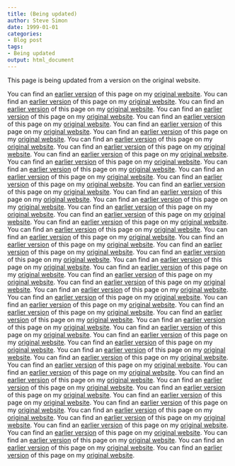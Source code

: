 ```yaml
---
title: (Being updated)
author: Steve Simon
date: 1999-01-01
categories:
- Blog post
tags:
- Being updated
output: html_document
---
```


This page is being updated from a version on the original website.

<!---More--->

You can find an [earlier version](http://www.pmean.com/11/AnotherPersonsGrant.html) of this page on my [original website](http://www.pmean.com/original_site.html). 
You can find an [earlier version](http://www.pmean.com/11/BinaryCoding.html) of this page on my [original website](http://www.pmean.com/original_site.html). 
You can find an [earlier version](http://www.pmean.com/11/BookTitle.html) of this page on my [original website](http://www.pmean.com/original_site.html). 
You can find an [earlier version](http://www.pmean.com/11/BusinessCard.html) of this page on my [original website](http://www.pmean.com/original_site.html). 
You can find an [earlier version](http://www.pmean.com/11/ConsultingDifferences.html) of this page on my [original website](http://www.pmean.com/original_site.html). 
You can find an [earlier version](http://www.pmean.com/11/CuttingCode.html) of this page on my [original website](http://www.pmean.com/original_site.html). 
You can find an [earlier version](http://www.pmean.com/11/DissertationConsulting.html) of this page on my [original website](http://www.pmean.com/original_site.html). 
You can find an [earlier version](http://www.pmean.com/11/DraftGrant.html) of this page on my [original website](http://www.pmean.com/original_site.html). 
You can find an [earlier version](http://www.pmean.com/11/Editorials.html) of this page on my [original website](http://www.pmean.com/original_site.html). 
You can find an [earlier version](http://www.pmean.com/11/Fishers.html) of this page on my [original website](http://www.pmean.com/original_site.html). 
You can find an [earlier version](http://www.pmean.com/11/GoodNews.html) of this page on my [original website](http://www.pmean.com/original_site.html). 
You can find an [earlier version](http://www.pmean.com/11/GroupSequential.html) of this page on my [original website](http://www.pmean.com/original_site.html). 
You can find an [earlier version](http://www.pmean.com/11/HelpMyIrb.html) of this page on my [original website](http://www.pmean.com/original_site.html). 
You can find an [earlier version](http://www.pmean.com/11/Hierarchical.html) of this page on my [original website](http://www.pmean.com/original_site.html). 
You can find an [earlier version](http://www.pmean.com/11/LogisticAssumptions.html) of this page on my [original website](http://www.pmean.com/original_site.html). 
You can find an [earlier version](http://www.pmean.com/11/NegativeInterval.html) of this page on my [original website](http://www.pmean.com/original_site.html). 
You can find an [earlier version](http://www.pmean.com/11/NewComputer.html) of this page on my [original website](http://www.pmean.com/original_site.html). 
You can find an [earlier version](http://www.pmean.com/11/NewForm.html) of this page on my [original website](http://www.pmean.com/original_site.html). 
You can find an [earlier version](http://www.pmean.com/11/PilotGrant.html) of this page on my [original website](http://www.pmean.com/original_site.html). 
You can find an [earlier version](http://www.pmean.com/11/PlaceboCartoon.html) of this page on my [original website](http://www.pmean.com/original_site.html). 
You can find an [earlier version](http://www.pmean.com/11/PositiveStatements.html) of this page on my [original website](http://www.pmean.com/original_site.html). 
You can find an [earlier version](http://www.pmean.com/11/QualitativeSampleSize.html) of this page on my [original website](http://www.pmean.com/original_site.html). 
You can find an [earlier version](http://www.pmean.com/11/QuietYear.html) of this page on my [original website](http://www.pmean.com/original_site.html). 
You can find an [earlier version](http://www.pmean.com/11/SecondInvitation.html) of this page on my [original website](http://www.pmean.com/original_site.html). 
You can find an [earlier version](http://www.pmean.com/11/SecondReviewer.html) of this page on my [original website](http://www.pmean.com/original_site.html). 
You can find an [earlier version](http://www.pmean.com/11/Segmented.html) of this page on my [original website](http://www.pmean.com/original_site.html). 
You can find an [earlier version](http://www.pmean.com/11/ShortBio.html) of this page on my [original website](http://www.pmean.com/original_site.html). 
You can find an [earlier version](http://www.pmean.com/11/SingleModel.html) of this page on my [original website](http://www.pmean.com/original_site.html). 
You can find an [earlier version](http://www.pmean.com/11/Skeptic.html) of this page on my [original website](http://www.pmean.com/original_site.html). 
You can find an [earlier version](http://www.pmean.com/11/SmallStdDev.html) of this page on my [original website](http://www.pmean.com/original_site.html). 
You can find an [earlier version](http://www.pmean.com/11/SocialMedia.html) of this page on my [original website](http://www.pmean.com/original_site.html). 
You can find an [earlier version](http://www.pmean.com/11/Software.html) of this page on my [original website](http://www.pmean.com/original_site.html). 
You can find an [earlier version](http://www.pmean.com/11/SpssAdvantages.html) of this page on my [original website](http://www.pmean.com/original_site.html). 
You can find an [earlier version](http://www.pmean.com/11/StandardDeviation.html) of this page on my [original website](http://www.pmean.com/original_site.html). 
You can find an [earlier version](http://www.pmean.com/11/StataMacro.html) of this page on my [original website](http://www.pmean.com/original_site.html). 
You can find an [earlier version](http://www.pmean.com/11/TeachBayes.html) of this page on my [original website](http://www.pmean.com/original_site.html). 
You can find an [earlier version](http://www.pmean.com/11/Validation.html) of this page on my [original website](http://www.pmean.com/original_site.html). 
You can find an [earlier version](http://www.pmean.com/11/WebcastTopics.html) of this page on my [original website](http://www.pmean.com/original_site.html). 
You can find an [earlier version](http://www.pmean.com/11/WhichVersion.html) of this page on my [original website](http://www.pmean.com/original_site.html). 
You can find an [earlier version](http://www.pmean.com/11/WideInterval.html) of this page on my [original website](http://www.pmean.com/original_site.html). 
You can find an [earlier version](http://www.pmean.com/11/ZoteroStyle.html) of this page on my [original website](http://www.pmean.com/original_site.html). 
You can find an [earlier version](http://www.pmean.com/11/abstracts.html) of this page on my [original website](http://www.pmean.com/original_site.html). 
You can find an [earlier version](http://www.pmean.com/11/cer.html) of this page on my [original website](http://www.pmean.com/original_site.html). 
You can find an [earlier version](http://www.pmean.com/11/classroom.html) of this page on my [original website](http://www.pmean.com/original_site.html). 
You can find an [earlier version](http://www.pmean.com/11/contest.html) of this page on my [original website](http://www.pmean.com/original_site.html). 
You can find an [earlier version](http://www.pmean.com/11/discrepancy.html) of this page on my [original website](http://www.pmean.com/original_site.html). 
You can find an [earlier version](http://www.pmean.com/11/dropouts.html) of this page on my [original website](http://www.pmean.com/original_site.html). 
You can find an [earlier version](http://www.pmean.com/11/lasagna.html) of this page on my [original website](http://www.pmean.com/original_site.html). 
You can find an [earlier version](http://www.pmean.com/11/meps.html) of this page on my [original website](http://www.pmean.com/original_site.html). 
You can find an [earlier version](http://www.pmean.com/11/noncomparable.html) of this page on my [original website](http://www.pmean.com/original_site.html). 
You can find an [earlier version](http://www.pmean.com/11/report.html) of this page on my [original website](http://www.pmean.com/original_site.html). 
You can find an [earlier version](http://www.pmean.com/11/sbir.html) of this page on my [original website](http://www.pmean.com/original_site.html). 
You can find an [earlier version](http://www.pmean.com/11/unrealistic.html) of this page on my [original website](http://www.pmean.com/original_site.html). 
You can find an [earlier version](http://www.pmean.com/11/web20.html) of this page on my [original website](http://www.pmean.com/original_site.html). 